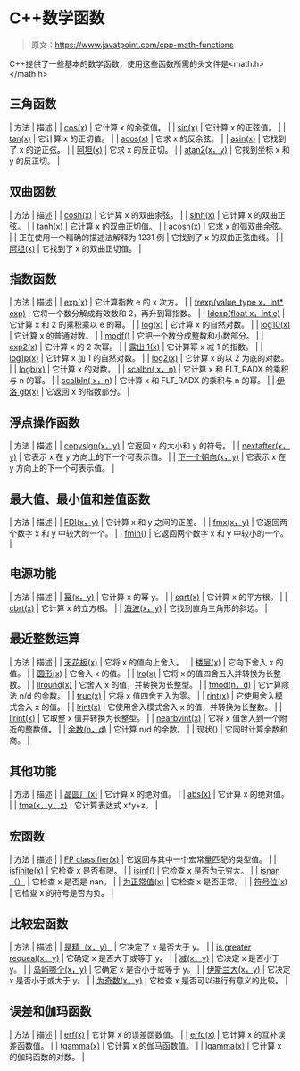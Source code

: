 # C++数学函数

> 原文：<https://www.javatpoint.com/cpp-math-functions>

C++提供了一些基本的数学函数，使用这些函数所需的头文件是<math.h></math.h>

## 三角函数

| 方法 | 描述 |
| [cos(x)](cpp-math-cos-function) | 它计算 x 的余弦值。 |
| [sin(x)](cpp-math-sin-function) | 它计算 x 的正弦值。 |
| [tan(x)](cpp-math-tan-function) | 它计算 x 的正切值。 |
| [acos(x)](cpp-math-acos-function) | 它求 x 的反余弦。 |
| [asin(x)](cpp-math-asin-function) | 它找到了 x 的逆正弦。 |
| [阿坦(x)](cpp-math-atan-function) | 它求 x 的反正切。 |
| [atan2(x，y)](cpp-math-atan2-function) | 它找到坐标 x 和 y 的反正切。 |

## 双曲函数

| 方法 | 描述 |
| [cosh(x)](cpp-math-cosh-function) | 它计算 x 的双曲余弦。 |
| [sinh(x)](cpp-math-sinh-function) | 它计算 x 的双曲正弦。 |
| [tanh(x)](cpp-math-tanh-function) | 它计算 x 的双曲正切值。 |
| [acosh(x)](cpp-math-acosh-function) | 它求 x 的弧双曲余弦。 |
| 正在使用一个精确的描述法解释为 1231 例 | 它找到了 x 的双曲正弦曲线。 |
| [阿坦(x)](cpp-math-atanh-function) | 它找到了 x 的双曲正切值。 |

## 指数函数

| 方法 | 描述 |
| [exp(x)](cpp-math-exp-function) | 它计算指数 e 的 x 次方。 |
| [frexp(value_type x，int* exp)](cpp-math-frexp-function) | 它将一个数分解成有效数和 2，再升到幂指数。 |
| [Idexp(float x，int e)](cpp-math-idexp-function) | 它计算 x 和 2 的乘积乘以 e 的幂。 |
| [log(x)](cpp-math-log-function) | 它计算 x 的自然对数。 |
| [log10(x)](cpp-math-log10-function) | 它计算 x 的普通对数。 |
| [modf()](cpp-math-modf-function) | 它把一个数分成整数和小数部分。 |
| [exp2(x)](cpp-math-exp2-function) | 它计算 x 的 2 次幂。 |
| [露出 1(x)](cpp-math-expm1-function) | 它计算幂 x 减 1 的指数。 |
| [log1p(x)](cpp-math-log1p-function) | 它计算 x 加 1 的自然对数。 |
| [log2(x)](cpp-math-log2-function) | 它计算 x 的以 2 为底的对数。 |
| [logb(x)](cpp-math-logb-function) | 它计算 x 的对数。 |
| [scalbn( x，n)](cpp-math-scalbn-function) | 它计算 x 和 FLT_RADX 的乘积与 n 的幂。 |
| [scalbln( x，n)](cpp-math-scalbln-function) | 它计算 x 和 FLT_RADX 的乘积与 n 的幂。 |
| [伊洛 gb(x)](cpp-math-ilogb-function) | 它返回 x 的指数部分。 |

## 浮点操作函数

| 方法 | 描述 |
| [copysign(x，y)](cpp-math-copysign-function) | 它返回 x 的大小和 y 的符号。 |
| [nextafter(x，y)](cpp-math-nextafter-function) | 它表示 x 在 y 方向上的下一个可表示值。 |
| [下一个朝向(x，y)](cpp-math-nexttoward-function) | 它表示 x 在 y 方向上的下一个可表示值。 |

## 最大值、最小值和差值函数

| 方法 | 描述 |
| [FDI(x，y)](cpp-math-fdim-function) | 它计算 x 和 y 之间的正差。 |
| [fmx(x，y)](cpp-math-fmax-function) | 它返回两个数字 x 和 y 中较大的一个。 |
| [fmin()](cpp-math-fmin-function) | 它返回两个数字 x 和 y 中较小的一个。 |

## 电源功能

| 方法 | 描述 |
| [幂(x，y)](cpp-math-pow-function) | 它计算 x 的幂 y。 |
| [sqrt(x)](cpp-math-sqrt-function) | 它计算 x 的平方根。 |
| [cbrt(x)](cpp-math-cbrt-function) | 它计算 x 的立方根。 |
| [海波(x，y)](cpp-math-hypot-function) | 它找到直角三角形的斜边。 |

## 最近整数运算

| 方法 | 描述 |
| [天花板(x)](cpp-math-ceil-function) | 它将 x 的值向上舍入。 |
| [楼层(x)](cpp-math-floor-function) | 它向下舍入 x 的值。 |
| [圆形(x)](cpp-math-round-function) | 它舍入 x 的值。 |
| [lro(x)](cpp-math-lround-function) | 它将 x 的值四舍五入并转换为长整数。 |
| [llround(x)](cpp-math-llround-function) | 它舍入 x 的值，并转换为长整型。 |
| [fmod(n，d)](cpp-math-fmod-function) | 它计算除法 n/d 的余数。 |
| [truc(x)](cpp-math-trunc-function) | 它将 x 值四舍五入为零。 |
| [rint(x)](cpp-math-rint-function) | 它使用舍入模式舍入 x 的值。 |
| [lrint(x)](cpp-math-lrint-function) | 它使用舍入模式舍入 x 的值，并转换为长整数。 |
| [llrint(x)](cpp-math-llrint-function) | 它取整 x 值并转换为长整型。 |
| [nearbyint(x)](cpp-math-nearbyint-function) | 它将 x 值舍入到一个附近的整数值。 |
| [余数(n，d)](cpp-math-remainder-function) | 它计算 n/d 的余数。 |
| 现状() | 它同时计算余数和商。 |

## 其他功能

| 方法 | 描述 |
| [晶圆厂(x)](cpp-math-fabs-function) | 它计算 x 的绝对值。 |
| [abs(x)](cpp-math-abs-function) | 它计算 x 的绝对值。 |
| [fma(x，y，z)](cpp-math-fma-function) | 它计算表达式 x*y+z。 |

## 宏函数

| 方法 | 描述 |
| [FP classifier(x)](cpp-math-fpclassify-function) | 它返回与其中一个宏常量匹配的类型值。 |
| [isfinite(x)](cpp-math-isfinite-function) | 它检查 x 是否有限。 |
| [isinf()](cpp-math-isinf-function) | 它检查 x 是否为无穷大。 |
| [isnan（）](cpp-math-isnan-function) | 它检查 x 是否是 nan。 |
| [为正常值(x)](cpp-math-isnormal-function) | 它检查 x 是否正常。 |
| [符号位(x)](cpp-math-signbit-function) | 它检查 x 的符号是否为负。 |

## 比较宏函数

| 方法 | 描述 |
| [是精（x，y）](cpp-math-isgreater-function) | 它决定了 x 是否大于 y。 |
| [is greater requeal(x，y)](cpp-math-isgreaterequal-function) | 它确定 x 是否大于或等于 y。 |
| [减(x，y)](cpp-math-less-function) | 它决定 x 是否小于 y。 |
| [岛屿哪个(x，y)](cpp-math-islessequal-function) | 它确定 x 是否小于或等于 y。 |
| [伊斯兰大(x，y)](cpp-math-islessgreater-function) | 它决定 x 是否小于或大于 y。 |
| [为奇数(x，y)](cpp-math-isunordered-function) | 它检查 x 是否可以进行有意义的比较。 |

## 误差和伽玛函数

| 方法 | 描述 |
| [erf(x)](cpp-math-erf-function) | 它计算 x 的误差函数值。 |
| [erfc(x)](cpp-math-erfc-function) | 它计算 x 的互补误差函数值。 |
| [tgamma(x)](cpp-math-tgamma-function) | 它计算 x 的伽马函数值。 |
| [lgamma(x)](cpp-math-lgamma-function) | 它计算 x 的伽玛函数的对数。 |